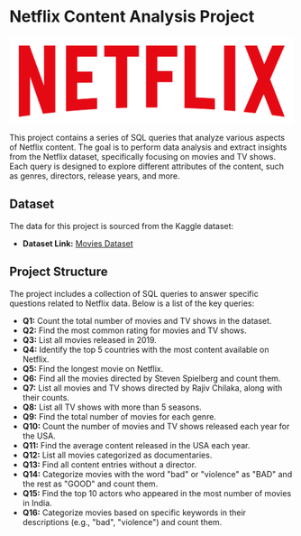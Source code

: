 
# Netflix Content Analysis Project

![netflix_logo](https://github.com/StefanosStefanidis93/Netflix_Sql_Project/blob/main/logo.png)


This project contains a series of SQL queries that analyze various aspects of Netflix content. The goal is to perform data analysis and extract insights from the Netflix dataset, specifically focusing on movies and TV shows. Each query is designed to explore different attributes of the content, such as genres, directors, release years, and more.

## Dataset

The data for this project is sourced from the Kaggle dataset:

- **Dataset Link:** [Movies Dataset](https://www.kaggle.com/datasets/shivamb/netflix-shows?resource=download)

## Project Structure

The project includes a collection of SQL queries to answer specific questions related to Netflix data. Below is a list of the key queries:

- **Q1:** Count the total number of movies and TV shows in the dataset.
- **Q2:** Find the most common rating for movies and TV shows.
- **Q3:** List all movies released in 2019.
- **Q4:** Identify the top 5 countries with the most content available on Netflix.
- **Q5:** Find the longest movie on Netflix.
- **Q6:** Find all the movies directed by Steven Spielberg and count them.
- **Q7:** List all movies and TV shows directed by Rajiv Chilaka, along with their counts.
- **Q8:** List all TV shows with more than 5 seasons.
- **Q9:** Find the total number of movies for each genre.
- **Q10:** Count the number of movies and TV shows released each year for the USA.
- **Q11:** Find the average content released in the USA each year.
- **Q12:** List all movies categorized as documentaries.
- **Q13:** Find all content entries without a director.
- **Q14:** Categorize movies with the word "bad" or "violence" as "BAD" and the rest as "GOOD" and count them.
- **Q15:** Find the top 10 actors who appeared in the most number of movies in India.
- **Q16:** Categorize movies based on specific keywords in their descriptions (e.g., "bad", "violence") and count them.


